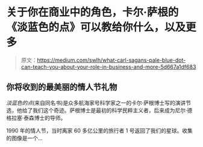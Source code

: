 # 关于你在商业中的角色，卡尔·萨根的《淡蓝色的点》可以教给你什么，以及更多

> 原文：<https://medium.com/swlh/what-carl-sagans-pale-blue-dot-can-teach-you-about-your-role-in-business-and-more-5d667a1df683>

## 你将收到的最美丽的情人节礼物

*淡蓝色的点*(来自同名书)是众多航海家号科学家之一的卡尔·萨根博士写的演讲节选，他给了我们这个奇迹。萨根博士是最初的科学民粹主义者，后来成为尼尔·德格拉塞·泰森博士的导师。

1990 年的情人节，当时离家 60 多亿公里的旅行者 1 号返回了我们的星球。收集的图像是一个…